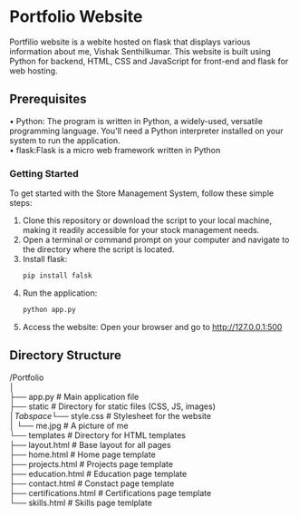 # Portfolio Website

Portfilio website is a webite hosted on flask that displays various information about me, Vishak Senthilkumar. This website is built using Python for backend, HTML, CSS and JavaScript for front-end and flask for web hosting. 

## Prerequisites
• Python: The program is written in Python, a widely-used, versatile programming language. You'll need a Python interpreter installed on your system to run the application.  
• flask:Flask is a micro web framework written in Python

### Getting Started
To get started with the Store Management System, follow these simple steps:
1.	Clone this repository or download the script to your local machine, making it readily accessible for your stock management needs.
2.	Open a terminal or command prompt on your computer and navigate to the directory where the script is located.
3. Install flask:
   ```bash
   pip install falsk
   ```
4. Run the application:
   ```bash
   python app.py
   ```
5. Access the website: Open your browser and go to http://127.0.0.1:500 


## Directory Structure
/Portfolio  
│  
├── app.py               # Main application file  
├── static               # Directory for static files (CSS, JS, images)  
│*Tabspace*└── style.css        # Stylesheet for the website  
│     └── me.jpg           # A picture of me  
└── templates            # Directory for HTML templates  
      ├── layout.html      # Base layout for all pages  
      ├── home.html        # Home page template  
      ├── projects.html     # Projects page template  
      ├── education.html    # Education page template  
      ├── contact.html      # Constact page template  
      ├── certifications.html    # Certifications page template  
      └── skills.html            # Skills page temlplate  
